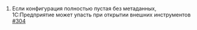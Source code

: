 1. Если конфигурация полностью пустая без метаданных, 1С:Предприятие может упасть при открытии внешних инструментов   [#304](https://github.com/xDrivenDevelopment/xUnitFor1C/issues/304)